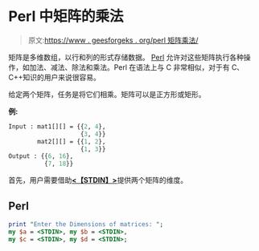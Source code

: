 # Perl 中矩阵的乘法

> 原文:[https://www . geesforgeks . org/perl 矩阵乘法/](https://www.geeksforgeeks.org/multiplication-of-matrices-in-perl/)

矩阵是多维数组，以行和列的形式存储数据。 [Perl](https://www.geeksforgeeks.org/introduction-to-perl/) 允许对这些矩阵执行各种操作，如加法、减法、除法和乘法。Perl 在语法上与 C 非常相似，对于有 C、C++知识的用户来说很容易。

给定两个矩阵，任务是将它们相乘。矩阵可以是正方形或矩形。

**例:**

```perl
Input : mat1[][] = {{2, 4}, 
                    {3, 4}}
        mat2[][] = {{1, 2}, 
                    {1, 3}}       
Output : {{6, 16}, 
          {7, 18}}
```

首先，用户需要借助[**<【STDIN】>**](https://www.geeksforgeeks.org/perl-use-of-stdin-for-input/)提供两个矩阵的维度。

## Perl

```perl
print "Enter the Dimensions of matrices: ";
my $a = <STDIN>, my $b = <STDIN>,
my $c = <STDIN>, my $d = <STDIN>;
```
